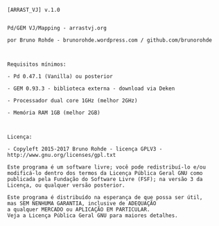 

    [ARRAST_VJ] v.1.0


    Pd/GEM VJ/Mapping - arrastvj.org

    por Bruno Rohde - brunorohde.wordpress.com / github.com/brunorohde



    Requisitos mínimos:

    - Pd 0.47.1 (Vanilla) ou posterior

    - GEM 0.93.3 - biblioteca externa - download via Deken

    - Processador dual core 1GHz (melhor 2GHz)

    - Memória RAM 1GB (melhor 2GB)



    Licença:

    - Copyleft 2015-2017 Bruno Rohde - licença GPLV3 - http://www.gnu.org/licenses/gpl.txt

    Este programa é um software livre; você pode redistribuí-lo e/ou
    modificá-lo dentro dos termos da Licença Pública Geral GNU como
    publicada pela Fundação do Software Livre (FSF); na versão 3 da
    Licença, ou qualquer versão posterior.

    Este programa é distribuído na esperança de que possa ser útil,
    mas SEM NENHUMA GARANTIA, inclusive de ADEQUAÇÃO
    a qualquer MERCADO ou APLICAÇÃO EM PARTICULAR.
    Veja a Licença Pública Geral GNU para maiores detalhes.

